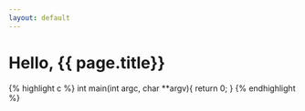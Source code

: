 ```yaml
---
layout: default
---
```

Hello, {{ page.title}}
===
{% highlight c %}
int main(int argc, char **argv){
	return 0;
}
{% endhighlight %}
